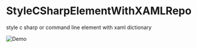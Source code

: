 # StyleCSharpElementWithXAMLRepo
style c sharp or command line element with xaml dictionary

![Demo](/StyleCSharpElementWithXAMLRepo/StylingRepo/Assets/path/to/demo.gif?raw=true "demo")

